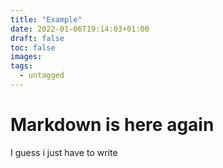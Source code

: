 ```yaml
---
title: "Example"
date: 2022-01-06T19:14:03+01:00
draft: false
toc: false
images:
tags:
  - untagged
---
```


# Markdown is here again #

I guess i just have to write